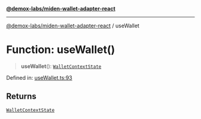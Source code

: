 [**@demox-labs/miden-wallet-adapter-react**](../README.md)

***

[@demox-labs/miden-wallet-adapter-react](../globals.md) / useWallet

# Function: useWallet()

> **useWallet**(): [`WalletContextState`](../interfaces/WalletContextState.md)

Defined in: [useWallet.ts:93](https://github.com/demox-labs/miden-wallet-adapter/blob/936af832afefbf69ccca2be9df2bcc84be315019/packages/core/react/useWallet.ts#L93)

## Returns

[`WalletContextState`](../interfaces/WalletContextState.md)
